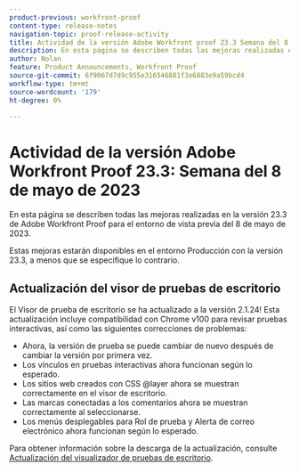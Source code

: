 ```yaml
---
product-previous: workfront-proof
content-type: release-notes
navigation-topic: proof-release-activity
title: Actividad de la versión Adobe Workfront proof 23.3 Semana del 8 de mayo de 2023
description: En esta página se describen todas las mejoras realizadas en la versión 23.3 de Adobe Workfront Proof para el entorno de vista previa. Estas mejoras estarán disponibles en el entorno de producción en la semana del 8 de mayo de 2023.
author: Nolan
feature: Product Announcements, Workfront Proof
source-git-commit: 6f9067d7d9c955e316546881f3e6883e9a59bcd4
workflow-type: tm+mt
source-wordcount: '179'
ht-degree: 0%

---
```


# Actividad de la versión Adobe Workfront Proof 23.3: Semana del 8 de mayo de 2023

En esta página se describen todas las mejoras realizadas en la versión 23.3 de Adobe Workfront Proof para el entorno de vista previa del 8 de mayo de 2023.

Estas mejoras estarán disponibles en el entorno Producción con la versión 23.3, a menos que se especifique lo contrario.

## Actualización del visor de pruebas de escritorio

El Visor de prueba de escritorio se ha actualizado a la versión 2.1.24! Esta actualización incluye compatibilidad con Chrome v100 para revisar pruebas interactivas, así como las siguientes correcciones de problemas:

* Ahora, la versión de prueba se puede cambiar de nuevo después de cambiar la versión por primera vez.
* Los vínculos en pruebas interactivas ahora funcionan según lo esperado.
* Los sitios web creados con CSS @layer ahora se muestran correctamente en el visor de escritorio.
* Las marcas conectadas a los comentarios ahora se muestran correctamente al seleccionarse.
* Los menús desplegables para Rol de prueba y Alerta de correo electrónico ahora funcionan según lo esperado.

Para obtener información sobre la descarga de la actualización, consulte [Actualización del visualizador de pruebas de escritorio](/help/quicksilver/review-and-approve-work/proofing/use-the-desktop-proofing-viewer/update-the-desktop-proofing-viewer.md).